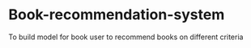 # Book-recommendation-system
To build model for book user to recommend books on different criteria 
